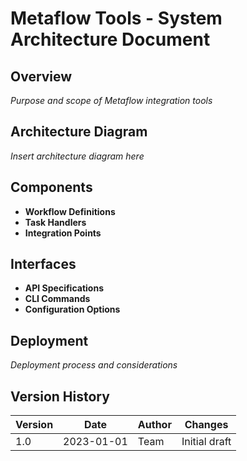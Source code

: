 # Metaflow Tools - System Architecture Document

## Overview
*Purpose and scope of Metaflow integration tools*

## Architecture Diagram
*Insert architecture diagram here*

## Components
- **Workflow Definitions**
- **Task Handlers**
- **Integration Points**

## Interfaces
- **API Specifications**
- **CLI Commands**
- **Configuration Options**

## Deployment
*Deployment process and considerations*

## Version History
| Version | Date       | Author | Changes       |
|---------|------------|--------|---------------|
| 1.0     | 2023-01-01 | Team   | Initial draft |

